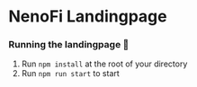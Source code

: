 # NenoFi Landingpage

### **Running the landingpage 👋**
1. Run `npm install` at the root of your directory
2. Run `npm run start` to start 

